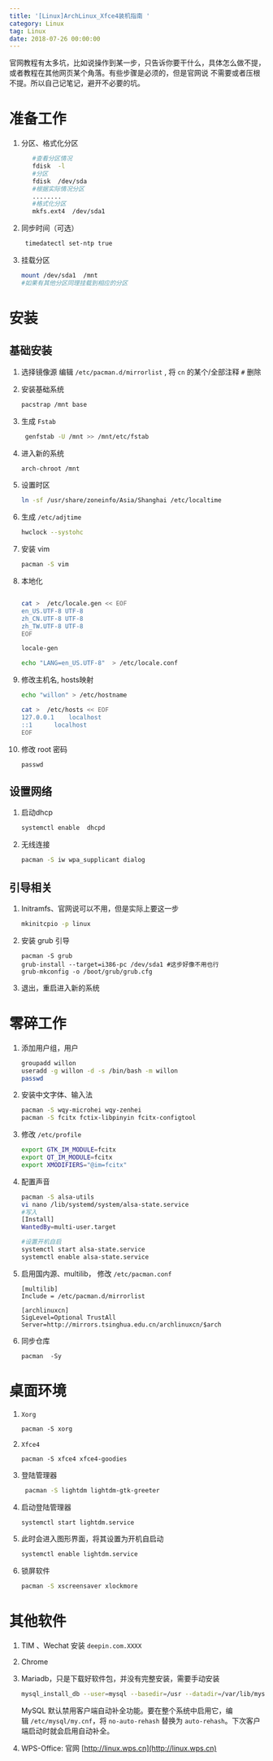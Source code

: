 ```yaml
---
title: '[Linux]ArchLinux_Xfce4装机指南 '
category: Linux
tag: Linux
date: 2018-07-26 00:00:00
---
```




官网教程有太多坑，比如说操作到某一步，只告诉你要干什么，具体怎么做不提，或者教程在其他网页某个角落。有些步骤是必须的，但是官网说 不需要或者压根不提。所以自己记笔记，避开不必要的坑。

# 准备工作

  1. 分区、格式化分区

     ```bash
        #查看分区情况
        fdisk  -l
        #分区
        fdisk  /dev/sda
        #根据实际情况分区
        ........
        #格式化分区
        mkfs.ext4  /dev/sda1    
     ```

     

2. 同步时间（可选）

   ```bash
    timedatectl set-ntp true
   ```

3. 挂载分区

   ```bash
   mount /dev/sda1  /mnt
   #如果有其他分区同理挂载到相应的分区
   ```



# 安装



## 基础安装



1. 选择镜像源
   编辑   `/etc/pacman.d/mirrorlist` ,  将  `cn`  的某个/全部注释 `#` 删除

2. 安装基础系统

   ```bash
   pacstrap /mnt base
   ```

3. 生成 `Fstab` 

   ```bash
    genfstab -U /mnt >> /mnt/etc/fstab
   ```

4. 进入新的系统

   ```bash
   arch-chroot /mnt
   ```

5. 设置时区

   ```bash
   ln -sf /usr/share/zoneinfo/Asia/Shanghai /etc/localtime
   ```

6. 生成 `/etc/adjtime`

   ```bash
   hwclock --systohc 
   ```

7. 安装 vim

   ```bash
   pacman -S vim
   ```

8. 本地化

   ```bash
   
   cat >  /etc/locale.gen << EOF
   en_US.UTF-8 UTF-8
   zh_CN.UTF-8 UTF-8
   zh_TW.UTF-8 UTF-8
   EOF
   
   locale-gen
   
   echo "LANG=en_US.UTF-8"  > /etc/locale.conf
   ```

9. 修改主机名, hosts映射

   ```bash
   echo "willon" > /etc/hostname
   
   cat >  /etc/hosts << EOF
   127.0.0.1	localhost
   ::1		localhost
   EOF
   ```

10. 修改 root 密码

    ```
    passwd
    ```

    

## 设置网络

1. 启动dhcp

   ```bash
   systemctl enable  dhcpd
   ```

2. 无线连接

   ```bash
   pacman -S iw wpa_supplicant dialog
   ```

## 引导相关

1. Initramfs、官网说可以不用，但是实际上要这一步

   ```bash
   mkinitcpio -p linux
   ```

2. 安装 grub 引导

   ```
   pacman -S grub
   grub-install --target=i386-pc /dev/sda1 #这步好像不用也行
   grub-mkconfig -o /boot/grub/grub.cfg   
   ```

3. 退出，重启进入新的系统



# 零碎工作

1. 添加用户组，用户

   ```bash
   groupadd willon
   useradd -g willon -d -s /bin/bash -m willon
   passwd
   ```

2. 安装中文字体、输入法

   ```bash
   pacman -S wqy-microhei wqy-zenhei
   pacman -S fcitx fctix-libpinyin fcitx-configtool
   ```

3. 修改 `/etc/profile` 

   ```bash
   export GTK_IM_MODULE=fcitx
   export QT_IM_MODULE=fcitx
   export XMODIFIERS="@im=fcitx"
   ```

4. 配置声音

   ```bash
   pacman -S alsa-utils
   vi nano /lib/systemd/system/alsa-state.service
   #写入
   [Install] 
   WantedBy=multi-user.target
   
   #设置开机自启
   systemctl start alsa-state.service
   systemctl enable alsa-state.service
   ```

5. 启用国内源、multilib， 修改 `/etc/pacman.conf`

   ```
   [multilib] 
   Include = /etc/pacman.d/mirrorlist
   
   [archlinuxcn]
   SigLevel=Optional TrustAll
   Server=http://mirrors.tsinghua.edu.cn/archlinuxcn/$arch
   ```

6. 同步仓库

   ```
   pacman  -Sy
   ```

   

# 桌面环境



1. `Xorg`

   ```
   pacman -S xorg
   ```

   

2. `Xfce4` 

   ```
   pacman -S xfce4 xfce4-goodies
   ```

   

3. 登陆管理器

   ```bash
    pacman -S lightdm lightdm-gtk-greeter
   ```

4. 启动登陆管理器

   ```bash
   systemctl start lightdm.service
   ```

5. 此时会进入图形界面，将其设置为开机自启动

   ```bash
   systemctl enable lightdm.service
   ```

6. 锁屏软件

   ```bash
   pacman -S xscreensaver xlockmore 
   ```



# 其他软件

1. TIM 、Wechat 安装 `deepin.com.XXXX`  

2. Chrome

3. Mariadb，只是下载好软件包，并没有完整安装，需要手动安装

   ```bash
   mysql_install_db --user=mysql --basedir=/usr --datadir=/var/lib/mysql
   ```

   MySQL 默认禁用客户端自动补全功能。要在整个系统中启用它，编辑 `/etc/mysql/my.cnf`，将 `no-auto-rehash` 替换为 `auto-rehash`。下次客户端启动时就会启用自动补全。

4. WPS-Office: 官网 [http://linux.wps.cn](http://linux.wps.cn)